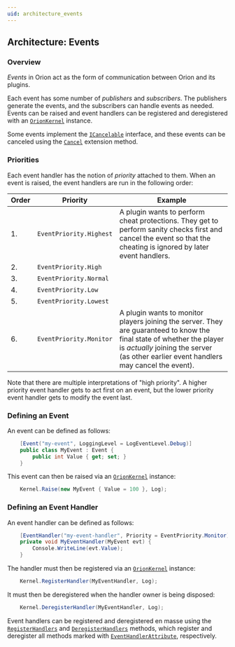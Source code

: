 ```yaml
---
uid: architecture_events
---
```


## Architecture: Events

### Overview

_Events_ in Orion act as the form of communication between Orion and its plugins.

Each event has some number of _publishers_ and _subscribers_. The publishers generate the events, and the subscribers can handle events as needed. Events can be raised and event handlers can be registered and deregistered with an [`OrionKernel`](xref:Orion.OrionKernel) instance.

Some events implement the [`ICancelable`](xref:Orion.Events.ICancelable) interface, and these events can be canceled using the [`Cancel`](xref:Orion.Events.CancelableExtensions.Cancel(Orion.Events.ICancelable,System.String)) extension method.

### Priorities

Each event handler has the notion of _priority_ attached to them. When an event is raised, the event handlers are run in the following order:

| Order | Priority | Example |
|-------|----------|---------|
| 1. | `EventPriority.Highest` | A plugin wants to perform cheat protections. They get to perform sanity checks first and cancel the event so that the cheating is ignored by later event handlers. |
| 2. | `EventPriority.High` | |
| 3. | `EventPriority.Normal` | |
| 4. | `EventPriority.Low` | |
| 5. | `EventPriority.Lowest` | |
| 6. | `EventPriority.Monitor` | A plugin wants to monitor players joining the server. They are guaranteed to know the final state of whether the player is _actually_ joining the server (as other earlier event handlers may cancel the event). |

Note that there are multiple interpretations of "high priority". A higher priority event handler gets to act first on an event, but the lower priority event handler gets to modify the event last.

### Defining an Event

An event can be defined as follows:

```csharp
    [Event("my-event", LoggingLevel = LogEventLevel.Debug)]
    public class MyEvent : Event {
        public int Value { get; set; }
    }
```

This event can then be raised via an [`OrionKernel`](xref:Orion.OrionKernel) instance:

```csharp
    Kernel.Raise(new MyEvent { Value = 100 }, Log);
```

### Defining an Event Handler

An event handler can be defined as follows:

```csharp
    [EventHandler("my-event-handler", Priority = EventPriority.Monitor)]
    private void MyEventHandler(MyEvent evt) {
        Console.WriteLine(evt.Value);
    }
```

The handler must then be registered via an [`OrionKernel`](xref:Orion.OrionKernel) instance:

```csharp
    Kernel.RegisterHandler(MyEventHandler, Log);
```

It must then be deregistered when the handler owner is being disposed:

```csharp
    Kernel.DeregisterHandler(MyEventHandler, Log);
```

Event handlers can be registered and deregistered en masse using the [`RegisterHandlers`](xref:Orion.OrionKernel.RegisterHandlers(System.Object,ILogger)) and [`DeregisterHandlers`](xref:Orion.OrionKernel.DeregisterHandlers(System.Object,ILogger)) methods, which register and deregister all methods marked with [`EventHandlerAttribute`](xref:Orion.Events.EventHandlerAttribute), respectively.
